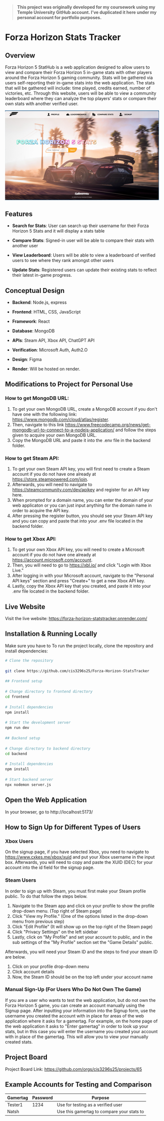 > **This project was originally developed for my coursework using my Temple University GitHub account. I’ve duplicated it here under my personal account for portfolio purposes.**


# Forza Horizon Stats Tracker

## Overview
Forza Horizon 5 StatHub is a web application designed to allow users to view and compare their Forza Horizon 5 in-game stats with other players around the Forza Horizon 5 gaming community. Stats will be gathered via users self-reporting their in-game stats into the web application. The stats that will be gathered will include: time played, credits earned, number of victories, etc. Through this website, users will be able to view a community leaderboard where they can analyze the top players’ stats or compare their own stats with another verified user.

![homepage](./homepage.png)

## Features
- **Search for Stats**: User can search up their username for their Forza Horizon 5 Stats and it will display a stats table 

- **Compare Stats**: Signed-in user will be able to compare their stats with another user

- **View Leaderboard**: Users will be able to view a leaderboard of verified users to see where they rank amongst other users

- **Update Stats**: Registered users can update their existing stats to reflect their latest in-game progress.

## Conceptual Design
- **Backend**: Node.js, express 

- **Frontend**: HTML, CSS, JavaScript

- **Framework**: React

- **Database**: MongoDB  

- **APIs**: Steam API, Xbox API, ChatGPT API

- **Verification**: Microsoft Auth, Auth2.O

- **Design**: Figma

- **Render**: Will be hosted on render.

## Modifications to Project for Personal Use

### How to get MongoDB URL:

1. To get your own MongoDB URL, create a MongoDB account if you don't have one with the following link: https://www.mongodb.com/cloud/atlas/register. 
2. Then, navigate to this link https://www.freecodecamp.org/news/get-mongodb-url-to-connect-to-a-nodejs-application/ and follow the steps given to acquire your own MongoDB URL. 
3. Copy the MongoDB URL and paste it into the .env file in the backend folder.

### How to get Steam API: 
1. To get your own Steam API key, you will first need to create a Steam account if you do not have one already at https://store.steampowered.com/join. 
2. Afterwards, you will need to navigate to https://steamcommunity.com/dev/apikey and register for an API key here. 
3. When prompted for a domain name, you can enter the domain of your web applicaton or you can just input anything for the domain name in order to acquire the API key. 
4. After pressing the register button, you should see your Steam API key and you can copy and paste that into your .env file located in the backend folder.

### How to get Xbox API:
1. To get your own Xbox API key, you will need to create a Microsoft account if you do not have one already at https://account.microsoft.com/account.
2. Then, you will need to go to https://xbl.io/ and click "Login with Xbox Live." 
3. After logging in with your Microsoft account, navigate to the "Personal API keys" section and press "Create+" to get a new Xbox API key. 
4. Lastly, copy the Xbox API key that you created, and paste it into your .env file located in the backend folder.  

## Live Website
Visit the live website: https://forza-horizon-statstracker.onrender.com/



## Installation & Running Locally 
Make sure you have to 
To run the project locally, clone the repository and install dependencies:
``` bash 
# Clone the repository 

git clone https://github.com/cis3296s25/Forza-Horizon-StatsTracker

## Frontend setup 

# Change directory to frontend directory 
cd frontend

# Install dependencies 
npm install

# Start the development server
npm run dev 

## Backend setup

# Change directory to backend directory 
cd backend 

# Install dependencies 
npm install 

# Start backend server 
npx nodemon server.js 
```

## Open the Web Application 

In your browser, go to http://localhost:5173/

## How to Sign Up for Different Types of Users


### Xbox Users

On the signup page, if you have selected Xbox, you need to navigate to https://www.cxkes.me/xbox/xuid and put 
your Xbox username in the input box. Afterwards, you will need to copy and paste the XUID (DEC) for your account into the id field for the signup page. 

### Steam Users
In order to sign up with Steam, you must first make your Steam profile public. To do that follow the steps below.

1. Navigate to the Steam app and click on your profile to show the profile drop-down menu. (Top right of Steam page)
2. Click "View my Profile." (One of the options listed in the drop-down menu from previous step)
3. Click "Edit Profile" (It will show up on the top right of the Steam page)
4. Click "Privacy Settings" on the left sidebar
5. Lastly, click on "My Profile" and set your account to public, and in the sub settings of the "My Profile" section set the "Game Details" public. 

Afterwards, you will need your Steam ID and the steps to find your steam ID are below.

1. Click on your profile drop-down menu
2. Click account details
3. Now, the Steam ID should be on the top left under your account name

### Manual Sign-Up (For Users Who Do Not Own The Game)
If you are a user who wants to test the web application, but do not own the Forza Horizon 5 game, you can create an account manually using the Signup page. After inputting your information into the Signup form, use the username you created the account with in place for areas of the web application where it asks for a gamertag. For example, on the home page of the web application it asks to "Enter gamertag" in order to look up your stats, but in this case you will enter the username you created your account with in place of the gamertag. This will allow you to view your manually created stats.  




## Project Board

Project Board Link: https://github.com/orgs/cis3296s25/projects/65

## Example Accounts for Testing and Comparison

| Gamertag  | Password | Purpose                   |
|-----------|----------|---------------------------|
| Tester1   | 1234     | Use for testing as a verified user
| Natsh     |    | Use this gamertag to compare your stats to



